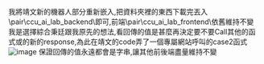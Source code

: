我將靖文新的機器人部分重新嵌入,把資料夾裡的東西下載完丟入\pair\ccu_ai_lab_backend\即可,前端\pair\ccu_ai_lab_frontend\依舊維持不變
我是選擇綜合秉廷跟我原先的想法,看回傳的值是甚麼再決定要不要Call其他的函式或的新的response,為此在靖文的code弄了一個專屬網站呼叫的case2函式
![image](https://user-images.githubusercontent.com/82814921/208320306-3365ba5f-2aaf-4da4-8455-7f4704852f60.png)
保證回傳的值永遠都會是字串,讓其他前後端盡量維持不變
